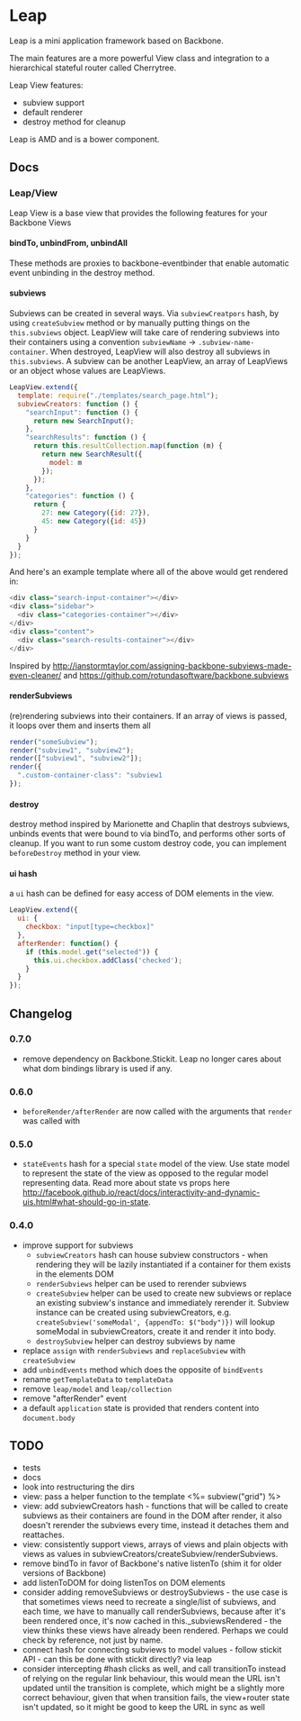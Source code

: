 # Leap

Leap is a mini application framework based on Backbone.

The main features are a more powerful View class and integration to a hierarchical stateful router called Cherrytree.

Leap View features:

  * subview support
  * default renderer
  * destroy method for cleanup

Leap is AMD and is a bower component.

## Docs

### Leap/View

Leap View is a base view that provides the following features for your Backbone Views

#### bindTo, unbindFrom, unbindAll

These methods are proxies to backbone-eventbinder that enable automatic event unbinding in the destroy method.


#### subviews

Subviews can be created in several ways. Via `subviewCreatpors` hash, by using `createSubview` method or by manually putting things on the `this.subviews` object. LeapView will take care of rendering subviews into their containers using a convention `subviewName` -> `.subview-name-container`. When destroyed, LeapView will also destroy all subviews in `this.subviews`. A subview can be another LeapView, an array of LeapViews or an object whose values are LeapViews.


```js
LeapView.extend({
  template: require("./templates/search_page.html");
  subviewCreators: function () {
    "searchInput": function () {
      return new SearchInput();
    },
    "searchResults": function () {
      return this.resultCollection.map(function (m) {
        return new SearchResult({
          model: m
        });
      });
    },
    "categories": function () {
      return {
        27: new Category({id: 27}),
        45: new Category({id: 45})
      }
    }
  }
});
```

And here's an example template where all of the above would get rendered in:

```js
<div class="search-input-container"></div>
<div class="sidebar">
  <div class="categories-container"></div>
</div>
<div class="content">
  <div class="search-results-container"></div>
</div>
```

Inspired by http://ianstormtaylor.com/assigning-backbone-subviews-made-even-cleaner/ and https://github.com/rotundasoftware/backbone.subviews


#### renderSubviews

(re)rendering subviews into their containers. If an array of views is passed, it loops over them and inserts them all

```js
render("someSubview");
render("subview1", "subview2");
render(["subview1", "subview2"]);
render({
  ".custom-container-class": "subview1
});
```


#### destroy

destroy method inspired by Marionette and Chaplin that destroys subviews,
unbinds events that were bound to via bindTo, and performs other sorts of
cleanup. If you want to run some custom destroy code, you can implement
`beforeDestroy` method in your view.


#### ui hash

a `ui` hash can be defined for easy access of DOM elements in the view.

```js
LeapView.extend({
  ui: {
    checkbox: "input[type=checkbox]"
  },
  afterRender: function() {
    if (this.model.get("selected")) {
      this.ui.checkbox.addClass('checked');
    }
  }
});
```

## Changelog

### 0.7.0

* remove dependency on Backbone.Stickit. Leap no longer cares about what dom bindings library is used if any.

### 0.6.0

* `beforeRender/afterRender` are now called with the arguments that `render` was called with

### 0.5.0

* `stateEvents` hash for a special `state` model of the view. Use state model to represent the state of the view as opposed to the regular model representing data. Read more about state vs props here http://facebook.github.io/react/docs/interactivity-and-dynamic-uis.html#what-should-go-in-state.

### 0.4.0

* improve support for subviews
  * `subviewCreators` hash can house subview constructors - when rendering they will be lazily   instantiated if a container for them exists in the elements DOM
  * `renderSubviews` helper can be used to rerender subviews
  * `createSubview` helper can be used to create new subviews or replace an existing subview's    instance and immediately rerender it. Subview instance can be created using subviewCreators, e.g. `createSubview('someModal', {appendTo: $("body")})` will lookup someModal in subviewCreators, create it and render it into body.
  * `destroySubview` helper can destroy subviews by name
* replace `assign` with `renderSubviews` and `replaceSubview` with `createSubview`
* add `unbindEvents` method which does the opposite of `bindEvents`
* rename `getTemplateData` to `templateData`
* remove `leap/model` and `leap/collection`
* remove "afterRender" event
* a default `application` state is provided that renders content into `document.body`

## TODO

  * tests
  * docs
  * look into restructuring the dirs
  * view: pass a helper function to the template <%= subview("grid") %>
  * view: add subviewCreators hash - functions that will be called to create subviews as their containers are found in the DOM after render, it also doesn't rerender the subviews every time, instead it detaches them and reattaches.
  * view: consistently support views, arrays of views and plain objects with views as values in subviewCreators/createSubview/renderSubviews.
  * remove bindTo in favor of Backbone's native listenTo (shim it for older versions of Backbone)
  * add listenToDOM for doing listenTos on DOM elements
  * consider adding removeSubviews or destroySubviews - the use case is that sometimes views need to recreate a single/list of
    subviews, and each time, we have to manually call renderSubviews, because after it's been rendered once, it's now cached
    in this._subviewsRendered - the view thinks these views have already been rendered. Perhaps we could check by reference, not
    just by name.
  * connect hash for connecting subviews to model values - follow stickit API - can this be done with stickit directly? via leap
  * consider intercepting #hash clicks as well, and call transitionTo instead of relying on the regular link behaviour, this would mean the URL isn't updated until the transition is complete, which might be a slightly more correct behaviour, given that when transition fails, the view+router state isn't updated, so it might be good to keep the URL in sync as well